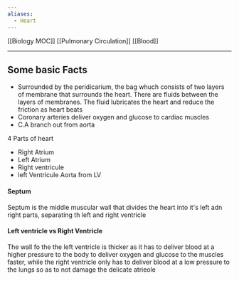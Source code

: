 ```yaml
---
aliases:
  - Heart
---
```

[[Biology MOC]]
[[Pulmonary Circulation]]
[[Blood]]



- ---

## Some basic Facts
- Surrounded by the peridicarium, the bag whuch consists of two layers of membrane that surrounds the heart. There are fluids between the layers of membranes. The fluid lubricates the heart and reduce the friction as heart beats
- Coronary arteries deliver oxygen and glucose to cardiac muscles
- C.A branch out from aorta




4 Parts of heart
- Right Atrium
- Left Atrium
- Right ventricule
- left Ventricule
Aorta from LV


#### Septum

Septum is the middle muscular wall that divides the heart into it's left adn right parts, separating th left and right ventricle

#### Left ventricle vs Right Ventricle

The wall fo the the left ventricle is thicker as it has to deliver blood at a higher pressure to the body to deliver oxygen and glucose to the muscles faster, while the right ventricle only has to deliver blood at a low pressure to the lungs so as to not damage the delicate atrieole






